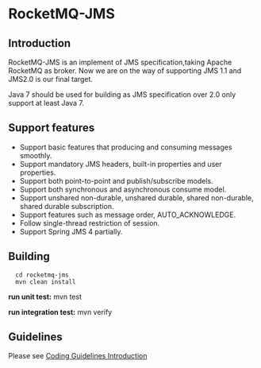 # RocketMQ-JMS  


## Introduction
RocketMQ-JMS is an implement of JMS specification,taking Apache RocketMQ as broker.
Now we are on the way of supporting JMS 1.1 and JMS2.0 is our final target.   

Java 7 should be used for building as JMS specification over 2.0 only support at least Java 7.

## Support features
 
 - Support basic features that producing and consuming messages smoothly.
 - Support mandatory JMS headers, built-in properties and user properties.
 - Support both point-to-point and publish/subscribe models.
 - Support both synchronous and asynchronous consume model.
 - Support unshared non-durable, unshared durable, shared non-durable, shared durable subscription.
 - Support features such as message order, AUTO_ACKNOWLEDGE.
 - Follow single-thread restriction of session.
 - Support Spring JMS 4 partially.
  
## Building
````
  cd rocketmq-jms
  mvn clean install  
  ````  
  **run unit test:**  mvn test    
  
  **run integration test:**  mvn verify
  
## Guidelines

 Please see [Coding Guidelines Introduction](http://rocketmq.apache.org/docs/code-guidelines/)